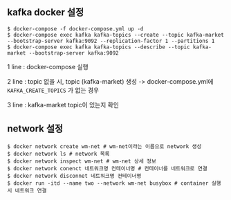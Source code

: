 ## kafka docker 설정

```shell
$ docker-compose -f docker-compose.yml up -d
$ docker-compose exec kafka kafka-topics --create --topic kafka-market --bootstrap-server kafka:9092 --replication-factor 1 --partitions 1
$ docker-compose exec kafka kafka-topics --describe --topic kafka-market --bootstrap-server kafka:9092
```
1 line : docker-compose 실행

2 line : topic 없을 시, topic (kafka-market) 생성 -> docker-compose.yml에 `KAFKA_CREATE_TOPICS` 가 없는 경우

3 line : kafka-market topic이 있는지 확인

## network 설정
```shell
$ docker network create wm-net # wm-net이라는 이름으로 network 생성
$ docker network ls # network 목록
$ docker network inspect wm-net # wm-net 상세 정보
$ docker network conenct 네트워크명 컨테이너명 # 컨테이너를 네트워크로 연결
$ docker network disconnet 네트워크명 컨테이너명
$ docker run -itd --name two --network wm-net busybox # container 실행 시 네트워크 연결
```